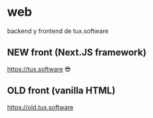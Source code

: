 # web
backend y frontend de tux.software

## NEW front (Next.JS framework) 
https://tux.software 😎

## OLD front (vanilla HTML)
https://old.tux.software
